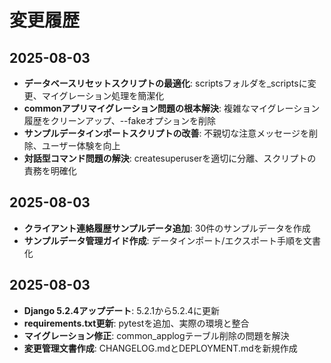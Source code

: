 # 変更履歴

## 2025-08-03
- **データベースリセットスクリプトの最適化**: scriptsフォルダを_scriptsに変更、マイグレーション処理を簡潔化
- **commonアプリマイグレーション問題の根本解決**: 複雑なマイグレーション履歴をクリーンアップ、--fakeオプションを削除
- **サンプルデータインポートスクリプトの改善**: 不親切な注意メッセージを削除、ユーザー体験を向上
- **対話型コマンド問題の解決**: createsuperuserを適切に分離、スクリプトの責務を明確化

## 2025-08-03
- **クライアント連絡履歴サンプルデータ追加**: 30件のサンプルデータを作成
- **サンプルデータ管理ガイド作成**: データインポート/エクスポート手順を文書化

## 2025-08-03
- **Django 5.2.4アップデート**: 5.2.1から5.2.4に更新
- **requirements.txt更新**: pytestを追加、実際の環境と整合
- **マイグレーション修正**: common_applogテーブル削除の問題を解決
- **変更管理文書作成**: CHANGELOG.mdとDEPLOYMENT.mdを新規作成